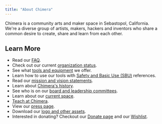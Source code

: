 ```yaml
---
title: "About Chimera"
---
```


Chimera is a community arts and maker space in Sebastopol, California. We're a diverse group of artists, makers, hackers and inventors who share a common desire to create, share and learn from each other.


## Learn More

- Read our [FAQ](/about/faq/).
- Check out our current [organization status](/about/status/).
- See what [tools and equipment](/about/equipment/) we offer.
- Learn how to use our tools with [Safety and Basic Use (SBU)](/about/sbu/) references.
- Read our [mission and vision statements](/about/mission/).
- Learn about [Chimera's history](/about/history/).
- See who is on our [board and leadership committees](/about/leadership/).
- Learn about our [current space](/about/space/).
- [Teach at Chimera](/about/teaching/).
- View our [press page](/press/).
- Download our [logo and other assets](/about/assets/).
- Interested in donating? Checkout our [Donate page](/donate/) and our [Wishlist](/wishlist/).
